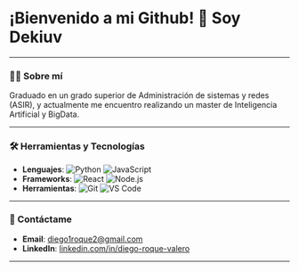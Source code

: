 # ¡Bienvenido a mi Github! 👋 Soy Dekiuv

---

### 👨‍💻 Sobre mí

Graduado en un grado superior de Administración de sistemas y redes (ASIR), y actualmente me encuentro realizando un master de Inteligencia Artificial y BigData.

---

### 🛠️ Herramientas y Tecnologías
- **Lenguajes**: ![Python](https://img.shields.io/badge/Python-3776AB?style=flat&logo=python&logoColor=white) ![JavaScript](https://img.shields.io/badge/JavaScript-F7DF1E?style=flat&logo=javascript&logoColor=black)
- **Frameworks**: ![React](https://img.shields.io/badge/React-61DAFB?style=flat&logo=react&logoColor=black) ![Node.js](https://img.shields.io/badge/Node.js-339933?style=flat&logo=nodedotjs&logoColor=white)
- **Herramientas**: ![Git](https://img.shields.io/badge/Git-F05032?style=flat&logo=git&logoColor=white) ![VS Code](https://img.shields.io/badge/VS%20Code-007ACC?style=flat&logo=visual-studio-code&logoColor=white)

---

### 💬 Contáctame
- **Email**: [diego1roque2@gmail.com](mailto:diego1roque2@gmail.com)
- **LinkedIn**: [linkedin.com/in/diego-roque-valero](https://www.linkedin.com/in/diego-roque-valero)

---


